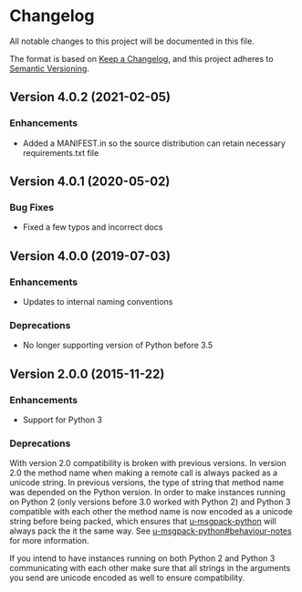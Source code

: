 # Changelog
All notable changes to this project will be documented in this file.

The format is based on [Keep a Changelog](https://keepachangelog.com/en/1.0.0/), and this project adheres to [Semantic Versioning](https://semver.org/spec/v2.0.0.html).

## Version 4.0.2 (2021-02-05)
### Enhancements
 * Added a MANIFEST.in so the source distribution can retain necessary requirements.txt file

## Version 4.0.1 (2020-05-02)
### Bug Fixes
 * Fixed a few typos and incorrect docs

## Version 4.0.0 (2019-07-03)
### Enhancements
 * Updates to internal naming conventions

### Deprecations
 * No longer supporting version of Python before 3.5

## Version 2.0.0 (2015-11-22)

### Enhancements
 * Support for Python 3

### Deprecations
With version 2.0 compatibility is broken with previous versions. In version 2.0 the method name when making a remote call is always packed as a unicode string. In previous versions, the type of string that method name was depended on the Python version. In order to make instances running on Python 2 (only versions before 3.0 worked with Python 2) and Python 3 compatible with each other the method name is now encoded as a unicode string before being packed, which ensures that [u-msgpack-python](https://github.com/vsergeev/u-msgpack-python) will always pack the it the same way. See [u-msgpack-python#behaviour-notes](https://github.com/vsergeev/u-msgpack-python#behavior-notes) for more information.

If you intend to have instances running on both Python 2 and Python 3 communicating with each other make sure that all strings in the arguments you send are unicode encoded as well to ensure compatibility.
